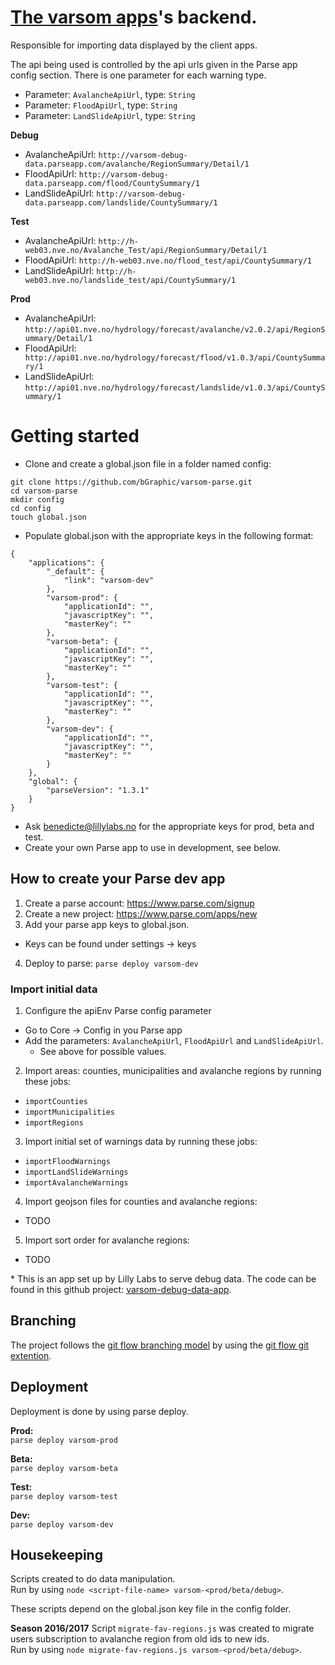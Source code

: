 [The varsom apps](http://github.com/varsom-apps)'s backend.
=======

Responsible for importing data displayed by the client apps. 

The api being used is controlled by the api urls given in the Parse app config section.
There is one parameter for each warning type.

* Parameter: `AvalancheApiUrl`, type: `String` 
* Parameter: `FloodApiUrl`, type: `String`
* Parameter: `LandSlideApiUrl`, type: `String`

**Debug**
* AvalancheApiUrl: `http://varsom-debug-data.parseapp.com/avalanche/RegionSummary/Detail/1`
* FloodApiUrl: `http://varsom-debug-data.parseapp.com/flood/CountySummary/1`
* LandSlideApiUrl: `http://varsom-debug-data.parseapp.com/landslide/CountySummary/1`

**Test**
* AvalancheApiUrl: `http://h-web03.nve.no/Avalanche_Test/api/RegionSummary/Detail/1`
* FloodApiUrl: `http://h-web03.nve.no/flood_test/api/CountySummary/1`
* LandSlideApiUrl: `http://h-web03.nve.no/landslide_test/api/CountySummary/1`

**Prod**
* AvalancheApiUrl: `http://api01.nve.no/hydrology/forecast/avalanche/v2.0.2/api/RegionSummary/Detail/1`
* FloodApiUrl: ` http://api01.nve.no/hydrology/forecast/flood/v1.0.3/api/CountySummary/1`
* LandSlideApiUrl: `http://api01.nve.no/hydrology/forecast/landslide/v1.0.3/api/CountySummary/1`


# Getting started

* Clone and create a global.json file in a folder named config:

``` 
git clone https://github.com/bGraphic/varsom-parse.git
cd varsom-parse
mkdir config
cd config
touch global.json

```
* Populate global.json with the appropriate keys in the following format:

``` 
{
    "applications": {
        "_default": {
            "link": "varsom-dev"
        },
        "varsom-prod": {
            "applicationId": "",
            "javascriptKey": "",
            "masterKey": ""
        },
        "varsom-beta": {
            "applicationId": "",
            "javascriptKey": "",
            "masterKey": ""
        },
        "varsom-test": {
            "applicationId": "",
            "javascriptKey": "",
            "masterKey": ""
        },
        "varsom-dev": {
            "applicationId": "",
            "javascriptKey": "",
            "masterKey": ""
        }
    },
    "global": {
        "parseVersion": "1.3.1"
    }
}

```
  * Ask benedicte@lillylabs.no for the appropriate keys for prod, beta and test.
  * Create your own Parse app to use in development, see below.

## How to create your Parse dev app

1. Create a parse account: https://www.parse.com/signup
2. Create a new project: https://www.parse.com/apps/new
3. Add your parse app keys to global.json.
  * Keys can be found under settings -> keys
4. Deploy to parse: `parse deploy varsom-dev`

### Import initial data
1. Configure the apiEnv Parse config parameter
  * Go to Core -> Config in you Parse app
  * Add the parameters: `AvalancheApiUrl`, `FloodApiUrl` and `LandSlideApiUrl`. 
    * See above for possible values.
2. Import areas: counties, municipalities and avalanche regions by running these jobs: 
  * `importCounties`
  * `importMunicipalities`
  * `importRegions`
3. Import initial set of warnings data by running these jobs:
  * `importFloodWarnings`
  * `importLandSlideWarnings`
  * `importAvalancheWarnings`
4. Import geojson files for counties and avalanche regions:
  * TODO
5. Import sort order for avalanche regions:
  * TODO

\* This is an app set up by Lilly Labs to serve debug data. The code can be found
    in this github project: [varsom-debug-data-app](https://github.com/bGraphic/varsom-debug-data-app).
    
## Branching
The project follows the [git flow branching model](http://nvie.com/posts/a-successful-git-branching-model/) 
by using the [git flow git extention](https://github.com/nvie/gitflow).

## Deployment
Deployment is done by using parse deploy.

**Prod:**  
`parse deploy varsom-prod`  

**Beta:**  
`parse deploy varsom-beta`

**Test:**  
`parse deploy varsom-test`

**Dev:**   
`parse deploy varsom-dev`

## Housekeeping
Scripts created to do data manipulation.  
Run by using `node <script-file-name> varsom-<prod/beta/debug>`.

These scripts depend on the global.json key file in the config folder.

**Season 2016/2017**
Script `migrate-fav-regions.js` was created to migrate users subscription to avalanche region from old ids to new ids.  
Run by using `node migrate-fav-regions.js varsom-<prod/beta/debug>`.


